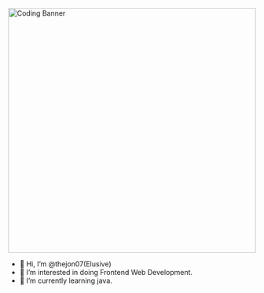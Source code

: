 <img src="https://img.freepik.com/free-photo/rear-view-programmer-working-all-night-long_1098-18697.jpg" alt="Coding Banner" style="width:100%; max-height:500px; object-fit:cover;">

- 👋 Hi, I’m @thejon07(Elusive)
- 👀 I’m interested in doing Frontend Web Development.
- 🌱 I’m currently learning java.
<!---
thejon07/thejon07 is a ✨ special ✨ repository because its `README.md` (this file) appears on your GitHub profile.
You can click the Preview link to take a look at your changes.
--->
